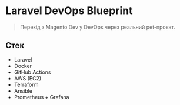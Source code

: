 # Laravel DevOps Blueprint

> Перехід з Magento Dev у DevOps через реальний pet-проєкт.

## Стек
- Laravel
- Docker
- GitHub Actions
- AWS (EC2)
- Terraform
- Ansible
- Prometheus + Grafana
